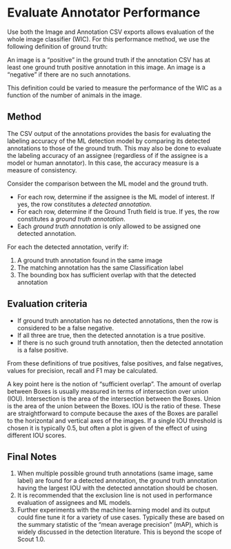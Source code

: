 # Evaluate Annotator Performance

Use both the Image and Annotation CSV exports allows evaluation of the whole image classifier (WIC). For this performance method, we use the following definition of ground truth:

An image is a “positive” in the ground truth if the annotation CSV has at least one ground truth positive annotation in this image. An image is a “negative” if there are no such annotations.

This definition could be varied to measure the performance of the WIC as a function of the number of animals in the image.

## Method

The CSV output of the annotations provides the basis for evaluating the labeling accuracy of the ML detection model by comparing its detected annotations to those of the ground truth. This may also be done to evaluate the labeling accuracy of an assignee (regardless of if the assignee is a model or human annotator). In this case, the accuracy measure is a measure of consistency.

Consider the comparison between the ML model and the ground truth.

* For each row, determine if the assignee is the ML model of interest. If yes, the row constitutes a *detected annotation*.
* For each row, determine if the Ground Truth field is true. If yes, the row constitutes a *ground truth annotation*.
* Each *ground truth annotation* is only allowed to be assigned one detected annotation.

For each the detected annotation, verify if:

1. A ground truth annotation found in the same image
2. The matching annotation has the same Classification label
3. The bounding box has sufficient overlap with that the detected annotation

## Evaluation criteria

* If ground truth annotation has no detected annotations, then the row is considered to be a false negative.
* If all three are true, then the detected annotation is a true positive.
* If there is no such ground truth annotation, then the detected annotation is a false positive.

From these definitions of true positives, false positives, and false negatives, values for precision, recall and F1 may be calculated.

A key point here is the notion of “sufficient overlap”. The amount of overlap between Boxes is usually measured in terms of intersection over union (IOU). Intersection is the area of the intersection between the Boxes. Union is the area of the union between the Boxes. IOU is the ratio of these. These are straightforward to compute because the axes of the Boxes are parallel to the horizontal and vertical axes of the images. If a single IOU threshold is chosen it is typically 0.5, but often a plot is given of the effect of using different IOU scores.

## Final Notes

1. When multiple possible ground truth annotations (same image, same label) are found for a detected annotation, the ground truth annotation having the largest IOU with the detected annotation should be chosen.
2. It is recommended that the exclusion line is not used in performance evaluation of assignees and ML models.
3. Further experiments with the machine learning model and its output could fine tune it for a variety of use cases. Typically these are based on the summary statistic of the “mean average precision” (mAP), which is widely discussed in the detection literature. This is beyond the scope of Scout 1.0.